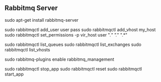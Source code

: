 ## Rabbitmq Server

   sudo apt-get install rabbitmq-server

   sudo rabbitmqctl add_user user pass
   sudo rabbitmqctl add_vhost my_host
   sudo rabbitmqctl set_permissions -p vir_host user ".*" ".*" ".*"

   sudo rabbitmqctl list_queues
   sudo rabbitmqctl list_exchanges
   sudo rabbitmqctl list_vhosts

   sudo rabbitmq-plugins enable rabbitmq_management

   sudo rabbitmqctl stop_app
   sudo rabbitmqctl reset
   sudo rabbitmqctl start_app




 
 




   
